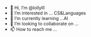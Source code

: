 - 👋 Hi, I’m @lollylll
- 👀 I’m interested in ... CS&Languages
- 🌱 I’m currently learning ...AI
- 💞️ I’m looking to collaborate on ...
- 📫 How to reach me ...

<!---
lollylll/lollylll is a ✨ special ✨ repository because its `README.md` (this file) appears on your GitHub profile.
You can click the Preview link to take a look at your changes.
--->
